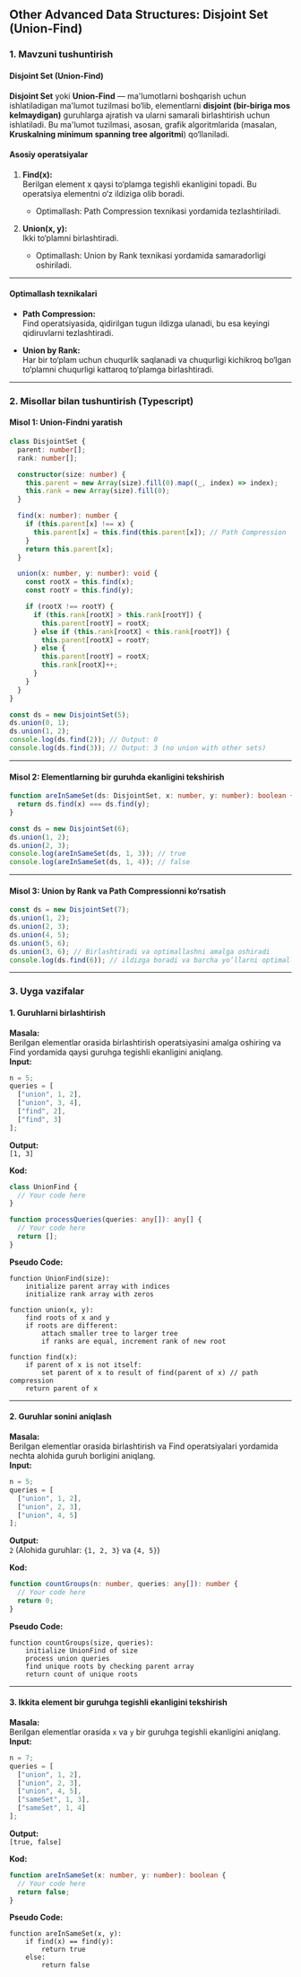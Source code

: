 ## **Other Advanced Data Structures: Disjoint Set (Union-Find)**

### **1. Mavzuni tushuntirish**

#### **Disjoint Set (Union-Find)**

**Disjoint Set** yoki **Union-Find** — ma'lumotlarni boshqarish uchun ishlatiladigan ma'lumot tuzilmasi bo‘lib, elementlarni **disjoint (bir-biriga mos kelmaydigan)** guruhlarga ajratish va ularni samarali birlashtirish uchun ishlatiladi. Bu ma'lumot tuzilmasi, asosan, grafik algoritmlarida (masalan, **Kruskalning minimum spanning tree algoritmi**) qo‘llaniladi.

#### **Asosiy operatsiyalar**
1. **Find(x):**  
   Berilgan element x qaysi to‘plamga tegishli ekanligini topadi. Bu operatsiya elementni o‘z ildiziga olib boradi.  
   - Optimallash: Path Compression texnikasi yordamida tezlashtiriladi.

2. **Union(x, y):**  
   Ikki to‘plamni birlashtiradi.  
   - Optimallash: Union by Rank texnikasi yordamida samaradorligi oshiriladi.

---

#### **Optimallash texnikalari**
- **Path Compression:**  
  Find operatsiyasida, qidirilgan tugun ildizga ulanadi, bu esa keyingi qidiruvlarni tezlashtiradi.
  
- **Union by Rank:**  
  Har bir to‘plam uchun chuqurlik saqlanadi va chuqurligi kichikroq bo‘lgan to‘plamni chuqurligi kattaroq to‘plamga birlashtiradi.

---

### **2. Misollar bilan tushuntirish (Typescript)**

#### **Misol 1: Union-Findni yaratish**

```typescript
class DisjointSet {
  parent: number[];
  rank: number[];

  constructor(size: number) {
    this.parent = new Array(size).fill(0).map((_, index) => index);
    this.rank = new Array(size).fill(0);
  }

  find(x: number): number {
    if (this.parent[x] !== x) {
      this.parent[x] = this.find(this.parent[x]); // Path Compression
    }
    return this.parent[x];
  }

  union(x: number, y: number): void {
    const rootX = this.find(x);
    const rootY = this.find(y);

    if (rootX !== rootY) {
      if (this.rank[rootX] > this.rank[rootY]) {
        this.parent[rootY] = rootX;
      } else if (this.rank[rootX] < this.rank[rootY]) {
        this.parent[rootX] = rootY;
      } else {
        this.parent[rootY] = rootX;
        this.rank[rootX]++;
      }
    }
  }
}

const ds = new DisjointSet(5);
ds.union(0, 1);
ds.union(1, 2);
console.log(ds.find(2)); // Output: 0
console.log(ds.find(3)); // Output: 3 (no union with other sets)
```

---

#### **Misol 2: Elementlarning bir guruhda ekanligini tekshirish**

```typescript
function areInSameSet(ds: DisjointSet, x: number, y: number): boolean {
  return ds.find(x) === ds.find(y);
}

const ds = new DisjointSet(6);
ds.union(1, 2);
ds.union(2, 3);
console.log(areInSameSet(ds, 1, 3)); // true
console.log(areInSameSet(ds, 1, 4)); // false
```

---

#### **Misol 3: Union by Rank va Path Compressionni ko‘rsatish**

```typescript
const ds = new DisjointSet(7);
ds.union(1, 2);
ds.union(2, 3);
ds.union(4, 5);
ds.union(5, 6);
ds.union(3, 6); // Birlashtiradi va optimallashni amalga oshiradi
console.log(ds.find(6)); // ildizga boradi va barcha yo‘llarni optimallashtiradi
```

---

### **3. Uyga vazifalar**

#### **1. Guruhlarni birlashtirish**

**Masala:**  
Berilgan elementlar orasida birlashtirish operatsiyasini amalga oshiring va Find yordamida qaysi guruhga tegishli ekanligini aniqlang.  
**Input:**  
```typescript
n = 5;
queries = [
  ["union", 1, 2],
  ["union", 3, 4],
  ["find", 2],
  ["find", 3]
];
```
**Output:**  
`[1, 3]`

**Kod:**

```typescript
class UnionFind {
  // Your code here
}

function processQueries(queries: any[]): any[] {
  // Your code here
  return [];
}
```

**Pseudo Code:**
```pseudo
function UnionFind(size):
    initialize parent array with indices
    initialize rank array with zeros

function union(x, y):
    find roots of x and y
    if roots are different:
        attach smaller tree to larger tree
        if ranks are equal, increment rank of new root

function find(x):
    if parent of x is not itself:
        set parent of x to result of find(parent of x) // path compression
    return parent of x
```

---

#### **2. Guruhlar sonini aniqlash**

**Masala:**  
Berilgan elementlar orasida birlashtirish va Find operatsiyalari yordamida nechta alohida guruh borligini aniqlang.  
**Input:**  
```typescript
n = 5;
queries = [
  ["union", 1, 2],
  ["union", 2, 3],
  ["union", 4, 5]
];
```
**Output:**  
`2` (Alohida guruhlar: `{1, 2, 3}` va `{4, 5}`)

**Kod:**

```typescript
function countGroups(n: number, queries: any[]): number {
  // Your code here
  return 0;
}
```

**Pseudo Code:**
```pseudo
function countGroups(size, queries):
    initialize UnionFind of size
    process union queries
    find unique roots by checking parent array
    return count of unique roots
```

---

#### **3. Ikkita element bir guruhga tegishli ekanligini tekshirish**

**Masala:**  
Berilgan elementlar orasida `x` va `y` bir guruhga tegishli ekanligini aniqlang.  
**Input:**  
```typescript
n = 7;
queries = [
  ["union", 1, 2],
  ["union", 2, 3],
  ["union", 4, 5],
  ["sameSet", 1, 3],
  ["sameSet", 1, 4]
];
```
**Output:**  
`[true, false]`

**Kod:**

```typescript
function areInSameSet(x: number, y: number): boolean {
  // Your code here
  return false;
}
```

**Pseudo Code:**
```pseudo
function areInSameSet(x, y):
    if find(x) == find(y):
        return true
    else:
        return false
```